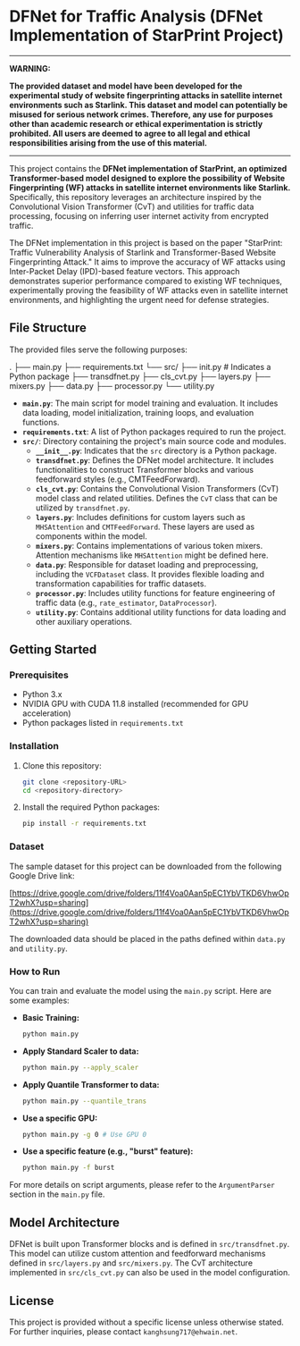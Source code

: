 # DFNet for Traffic Analysis (DFNet Implementation of StarPrint Project)

---

**WARNING:**

**The provided dataset and model have been developed for the experimental study of website fingerprinting attacks in satellite internet environments such as Starlink. This dataset and model can potentially be misused for serious network crimes. Therefore, any use for purposes other than academic research or ethical experimentation is strictly prohibited. All users are deemed to agree to all legal and ethical responsibilities arising from the use of this material.**

---

This project contains the **DFNet implementation of StarPrint, an optimized Transformer-based model designed to explore the possibility of Website Fingerprinting (WF) attacks in satellite internet environments like Starlink.** Specifically, this repository leverages an architecture inspired by the Convolutional Vision Transformer (CvT) and utilities for traffic data processing, focusing on inferring user internet activity from encrypted traffic.

The DFNet implementation in this project is based on the paper "StarPrint: Traffic Vulnerability Analysis of Starlink and Transformer-Based Website Fingerprinting Attack." It aims to improve the accuracy of WF attacks using Inter-Packet Delay (IPD)-based feature vectors. This approach demonstrates superior performance compared to existing WF techniques, experimentally proving the feasibility of WF attacks even in satellite internet environments, and highlighting the urgent need for defense strategies.

## File Structure

The provided files serve the following purposes:

.
├── main.py
├── requirements.txt
└── src/
├── init.py  # Indicates a Python package
├── transdfnet.py
├── cls_cvt.py
├── layers.py
├── mixers.py
├── data.py
├── processor.py
└── utility.py


* **`main.py`**: The main script for model training and evaluation. It includes data loading, model initialization, training loops, and evaluation functions.
* **`requirements.txt`**: A list of Python packages required to run the project.
* **`src/`**: Directory containing the project's main source code and modules.
    * **`__init__.py`**: Indicates that the `src` directory is a Python package.
    * **`transdfnet.py`**: Defines the DFNet model architecture. It includes functionalities to construct Transformer blocks and various feedforward styles (e.g., CMTFeedForward).
    * **`cls_cvt.py`**: Contains the Convolutional Vision Transformers (CvT) model class and related utilities. Defines the `CvT` class that can be utilized by `transdfnet.py`.
    * **`layers.py`**: Includes definitions for custom layers such as `MHSAttention` and `CMTFeedForward`. These layers are used as components within the model.
    * **`mixers.py`**: Contains implementations of various token mixers. Attention mechanisms like `MHSAttention` might be defined here.
    * **`data.py`**: Responsible for dataset loading and preprocessing, including the `VCFDataset` class. It provides flexible loading and transformation capabilities for traffic datasets.
    * **`processor.py`**: Includes utility functions for feature engineering of traffic data (e.g., `rate_estimator`, `DataProcessor`).
    * **`utility.py`**: Contains additional utility functions for data loading and other auxiliary operations.

## Getting Started

### Prerequisites

* Python 3.x
* NVIDIA GPU with CUDA 11.8 installed (recommended for GPU acceleration)
* Python packages listed in `requirements.txt`

### Installation

1.  Clone this repository:
    ```bash
    git clone <repository-URL>
    cd <repository-directory>
    ```
2.  Install the required Python packages:
    ```bash
    pip install -r requirements.txt
    ```

### Dataset

The sample dataset for this project can be downloaded from the following Google Drive link:

[https://drive.google.com/drive/folders/11f4Voa0Aan5pEC1YbVTKD6VhwOpT2whX?usp=sharing](https://drive.google.com/drive/folders/11f4Voa0Aan5pEC1YbVTKD6VhwOpT2whX?usp=sharing)

The downloaded data should be placed in the paths defined within `data.py` and `utility.py`.

### How to Run

You can train and evaluate the model using the `main.py` script. Here are some examples:

* **Basic Training:**
    ```bash
    python main.py
    ```
* **Apply Standard Scaler to data:**
    ```bash
    python main.py --apply_scaler
    ```
* **Apply Quantile Transformer to data:**
    ```bash
    python main.py --quantile_trans
    ```
* **Use a specific GPU:**
    ```bash
    python main.py -g 0 # Use GPU 0
    ```
* **Use a specific feature (e.g., "burst" feature):**
    ```bash
    python main.py -f burst
    ```

For more details on script arguments, please refer to the `ArgumentParser` section in the `main.py` file.

## Model Architecture

DFNet is built upon Transformer blocks and is defined in `src/transdfnet.py`. This model can utilize custom attention and feedforward mechanisms defined in `src/layers.py` and `src/mixers.py`. The CvT architecture implemented in `src/cls_cvt.py` can also be used in the model configuration.

## License

This project is provided without a specific license unless otherwise stated. For further inquiries, please contact `kanghsung717@ehwain.net`.

